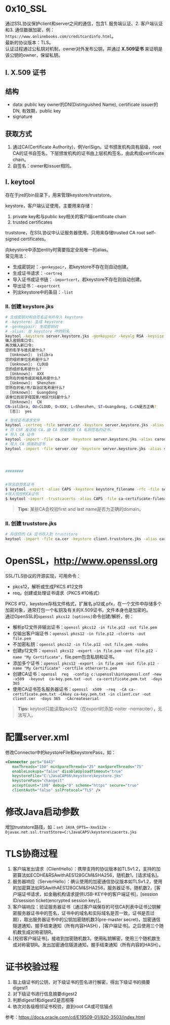 # 0x10_SSL

通过SSL协议保护client和server之间的通信，包含1. 服务端认证、2. 客户端认证和3. 通信数据加密，例：`https://www.onlinebooks.com/creditcardinfo.html`。  
最新的协议版本：TLS。  
认证过程通过公私钥对机制，owner对外发布公钥，并通过 **X.509证书** 来证明是该公钥的owner，保留私钥。  

## I. X.509 证书

## 结构

- data: public key owner的DN(Distinguished Name), certificate issuer的DN, 有效期，public key  
- signature  

## 获取方式

1. 通过CA(Certificate Authority)，例VeriSign。证书颁发机构具有层级，root CA的证书自签名，下层颁发机构的证书由上层机构签名，由此构成certificate chain。  
1. 自签名：owner和issuer相同。  

## I. keytool

存在于jre的bin目录下，用来管理keystore/truststore。  

keystore，客户端认证使用，主要用来存储：  
1. private key和与public key相关的客户端certificate chain
1. trusted certificates

truststore，在SSL协议中认证服务器使用，只用来存储trusted CA root self-signed certificates。  

向keystore中添加entity时需要指定全局唯一的alias。  
常见用法：  
- 生成密钥对：`-genkeypair`，若keystore不存在则自动创建。  
- 生成证书请求：`-certreq`  
- 导入证书或证书链：`-importcert`，若keystore不存在则自动创建。  
- 导出证书：`-exportcert`  
- 列出keystore中的条目：`-list`

### II. 创建 keystore.jks

```sh hl_lines="25"
# 生成密钥对和自签名证书并存入 keystore
# -keystore: 生成 keystore
# -genkeypair: 生成密钥对
# -alias: 在 keystore 中的别名
keytool -keystore server.keystore.jks -genkeypair -keyalg RSA -keysize 4096 -validity 3650 -sigalg SHA256withRSA -alias server -ext SAN=DNS:{FQDN}
输入密钥库口令:
再次输入新口令:
您的名字与姓氏是什么?
  [Unknown]:  islibra
您的组织单位名称是什么?
  [Unknown]:  CLOUD
您的组织名称是什么?
  [Unknown]:  XXX
您所在的城市或区域名称是什么?
  [Unknown]:  Shenzhen
您所在的省/市/自治区名称是什么?
  [Unknown]:  Guangdong
该单位的双字母国家/地区代码是什么?
  [Unknown]:  CN
CN=islibra, OU=CLOUD, O=XXX, L=Shenzhen, ST=Guangdong, C=CN是否正确?
  [否]:  yes

# 生成证书请求文件
keytool -certreq -file server.csr -keystore server.keystore.jks -alias server
# 将 CSR 发送给 CA，由 CA 颁发使用 CA 私钥签名的证书。
# 导入 CA 证书
keytool -import -file ca.cer -keystore server.keystore.jks -alias caroot
# 导入 CA 颁发的证书
keytool -import -file server.cer -keystore server.keystore.jks -alias server




########


#导出自签名证书
$ keytool -export -alias CAPS -keystore keystore_filename -rfc -file self_signed_cert_filename
#导入信任的CA证书
$ keytool -import -trustcacerts -alias CAPS -file ca-certificate-filename -keystore keystore_filename
```

> **Tips:** 某些CA会校验first and last name是否为正确的domain。

### II. 创建 truststore.jks

```sh
# 将信任的 CA 证书导入到 truststore
keytool -import -file ca.cer -keystore client.truststore.jks -alias caroot
```


# OpenSSL，http://www.openssl.org

SSL/TLS协议的开源实现，可用命令：  
- pkcs12，解析或生成PKCS #12文件  
- req，创建或处理证书请求（PKCS #10格式）  

PKCS #12，keystore存档文件格式，扩展名.p12或.pfx，在一个文件中存储多个加密对象，通常打包一个私钥及有关的X.509证书，文件本身也是加密的。  
通过OpenSSL的`openssl pkcs12 [options]`命令创建/解析，例：  
- 解析p12文件并输出证书：`openssl pkcs12 -in file.p12 -out file.pem`  
- 仅输出客户端证书：`openssl pkcs12 -in file.p12 -clcerts -out file.pem`  
- 不加密私钥：`openssl pkcs12 -in file.p12 -out file.pem -nodes`  
- 创建p12文件：`openssl pkcs12 -export -in file.pem -out file.p12 -name "My Certificate"`，file.pem包含私钥和证书。  
- 添加多个证书：`openssl pkcs12 -export -in file.pem -out file.p12 -name "My Certificate" -certfile othercerts.pem`  
- 创建CA证书：`openssl  req  -config c:\openssl\bin\openssl.cnf -new  -x509  -keyout  ca-key.pem.txt -out  ca-certificate.pem.txt  -days  365`  
- 使用CA证书签名服务器证书：`openssl  x509  -req  -CA ca-certificate.pem.txt -CAkey ca-key.pem.txt -in client.csr -out client.cer  -days 365  -CAcreateserial`  

> **Tips:** keytool只能读取pkcs12（在export时添加-noiter -nomaciter），无法写入。

# 配置server.xml

修改Connector中的keystoreFile和keystorePass，如：

```xml
<Connector port="8443"
   maxThreads="150" minSpareThreads="25" maxSpareThreads="75"
   enableLookups="false" disableUploadTimeout="true"
   keystoreFile="C:\JavaCAPS6\keystore\keystore.jks"
   keystorePass="changeit"
   acceptCount="100" debug="0" scheme="https" secure="true"
   clientAuth="false" sslProtocol="TLS" />
```

# 修改Java启动参数

增加truststore路径，如：`set JAVA_OPTS=-Xmx512m -Djavax.net.ssl.trustStore=C:\JavaCAPS\keystore\cacerts.jks`

# TLS协商过程

1. 客户端发出请求（ClientHello）：携带支持的协议版本如TLSv1.2，支持的加密算法如ECDHE&RSAwithAES128GCM&SHA256，随机数1，[请求域名]。  
1. 服务器响应（ServerHello）：确认使用的加密通信协议版本如TLSv1.2，使用的加密算法如RSAwithAES128GCM&SHA256，服务器证书，随机数2，[客户端证书请求，如金融机构请求提供USB-KEY中的客户端证书]，[session ID/session ticket(encrypted session key)]。  
1. 客户端响应：验证服务器证书（通过客户端保存的可信CA列表中证书公钥解密服务器证书中的签名，证书中的域名和实际域名是否一致，证书是否过期），取出服务器证书中的公钥加密随机数3(pre-master secret)，加密通信隧道通知，握手结束通知（所有内容HASH），[客户端证书]。之后使用三个随机数生成对称密钥R。  
1. [校验客户端证书]，接收到加密随机数3，使用私钥解密，使用三个随机数生成对称密钥R。发出加密通信隧道通知，握手结束通知（所有内容的HASH）。

# 证书校验过程

1. 取上级证书的公钥，对下级证书的签名进行解密，得出下级证书的摘要digest1  
1. 对下级证书进行信息摘要digest2  
1. 判断digest1和digest2是否相等  
1. 依次对各级相邻证书校验，直到root CA或可信锚点  


参考：<https://docs.oracle.com/cd/E19509-01/820-3503/index.html>
